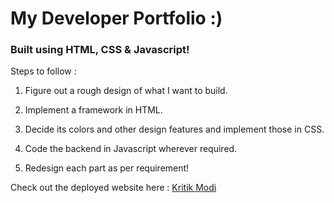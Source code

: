 # My Developer Portfolio :)

### Built using HTML, CSS & Javascript!

Steps to follow :

1. Figure out a rough design of what I want to build.

2. Implement a framework in HTML.

3. Decide its colors and other design features and implement those in CSS.

4. Code the backend in Javascript wherever required.

5. Redesign each part as per requirement!

Check out the deployed website here : [Kritik Modi](https://kritikmodi.netlify.app)

